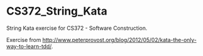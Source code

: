 # CS372_String_Kata
String Kata exercise for CS372 - Software Construction. 

Exercise from http://www.peterprovost.org/blog/2012/05/02/kata-the-only-way-to-learn-tdd/.
